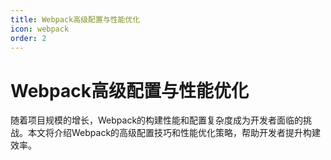 ```yaml
---
title: Webpack高级配置与性能优化
icon: webpack
order: 2
---
```


# Webpack高级配置与性能优化

随着项目规模的增长，Webpack的构建性能和配置复杂度成为开发者面临的挑战。本文将介绍Webpack的高级配置技巧和性能优化策略，帮助开发者提升构建效率。
